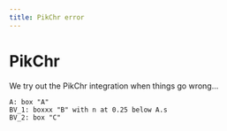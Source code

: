 ```yaml
---
title: PikChr error
---
```


# PikChr

We try out the PikChr integration when things go wrong...

``` {.pikchr style="width: 20em"}
A: box "A"
BV_1: boxxx "B" with n at 0.25 below A.s
BV_2: box "C"
```
